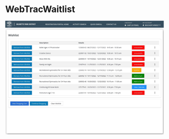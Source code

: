 # WebTracWaitlist




![alt text](https://github.com/wpdrbischoff/WebTracWaitlist/blob/main/v3-example.jpg?raw=true)
